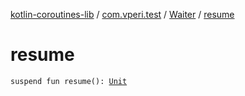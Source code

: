 [kotlin-coroutines-lib](../../index.md) / [com.vperi.test](../index.md) / [Waiter](index.md) / [resume](./resume.md)

# resume

`suspend fun resume(): `[`Unit`](https://kotlinlang.org/api/latest/jvm/stdlib/kotlin/-unit/index.html)